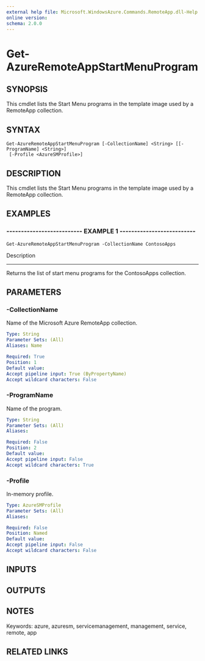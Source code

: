 ```yaml
---
external help file: Microsoft.WindowsAzure.Commands.RemoteApp.dll-Help.xml
online version: 
schema: 2.0.0
---
```


# Get-AzureRemoteAppStartMenuProgram
## SYNOPSIS
This cmdlet lists the Start Menu programs in the template image used by a RemoteApp collection.

## SYNTAX

```
Get-AzureRemoteAppStartMenuProgram [-CollectionName] <String> [[-ProgramName] <String>]
 [-Profile <AzureSMProfile>]
```

## DESCRIPTION
This cmdlet lists the Start Menu programs in the template image used by a RemoteApp collection.

## EXAMPLES

### -------------------------- EXAMPLE 1 --------------------------
```
Get-AzureRemoteAppStartMenuProgram -CollectionName ContosoApps
```

Description

-----------

Returns the list of start menu programs for the ContosoApps collection.

## PARAMETERS

### -CollectionName
Name of the Microsoft Azure RemoteApp collection.

```yaml
Type: String
Parameter Sets: (All)
Aliases: Name

Required: True
Position: 1
Default value: 
Accept pipeline input: True (ByPropertyName)
Accept wildcard characters: False
```

### -ProgramName
Name of the program.

```yaml
Type: String
Parameter Sets: (All)
Aliases: 

Required: False
Position: 2
Default value: 
Accept pipeline input: False
Accept wildcard characters: True
```

### -Profile
In-memory profile.

```yaml
Type: AzureSMProfile
Parameter Sets: (All)
Aliases: 

Required: False
Position: Named
Default value: 
Accept pipeline input: False
Accept wildcard characters: False
```

## INPUTS

## OUTPUTS

## NOTES
Keywords: azure, azuresm, servicemanagement, management, service, remote, app

## RELATED LINKS

